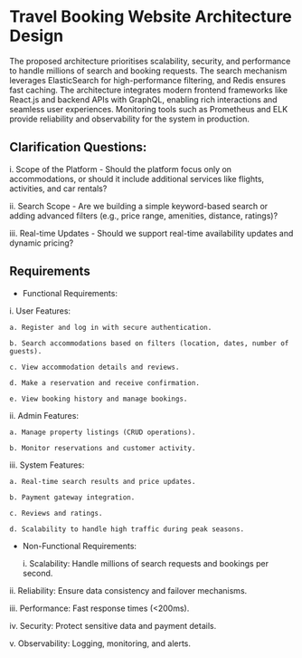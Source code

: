 # Travel Booking Website Architecture Design

The proposed architecture prioritises scalability, security, and performance to handle millions of search and booking requests. The search mechanism leverages ElasticSearch for high-performance filtering, and Redis ensures fast caching. The architecture integrates modern frontend frameworks like React.js and backend APIs with GraphQL, enabling rich interactions and seamless user experiences. Monitoring tools such as Prometheus and ELK provide reliability and observability for the system in production.

## Clarification Questions: 

i. Scope of the Platform - Should the platform focus only on accommodations, or should it include additional services like flights, activities, and car rentals?

ii. Search Scope - Are we building a simple keyword-based search or adding advanced filters (e.g., price range, amenities, distance, ratings)?

iii. Real-time Updates - Should we support real-time availability updates and dynamic pricing?

## Requirements
- Functional Requirements:

i. User Features:

    a. Register and log in with secure authentication.

    b. Search accommodations based on filters (location, dates, number of guests).

    c. View accommodation details and reviews.

    d. Make a reservation and receive confirmation.

    e. View booking history and manage bookings.

ii. Admin Features:

    a. Manage property listings (CRUD operations).

    b. Monitor reservations and customer activity.


iii. System Features:

    a. Real-time search results and price updates.

    b. Payment gateway integration.

    c. Reviews and ratings.

    d. Scalability to handle high traffic during peak seasons.


- Non-Functional Requirements:
  
  i. Scalability: Handle millions of search requests and bookings per second.

ii. Reliability: Ensure data consistency and failover mechanisms.

iii. Performance: Fast response times (<200ms).

iv. Security: Protect sensitive data and payment details.

v. Observability: Logging, monitoring, and alerts.


